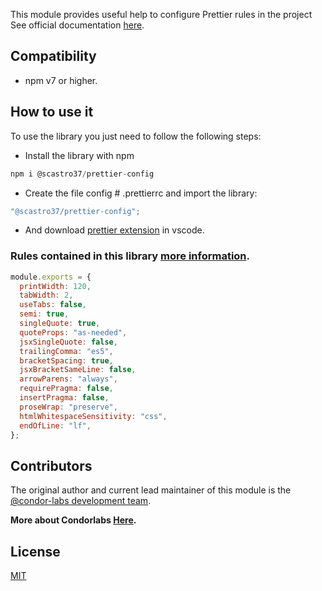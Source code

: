 This module provides useful help to configure Prettier rules in the project
See official documentation [here](https://prettier.io).

## Compatibility

- npm v7 or higher.

## How to use it
To use the library you just need to follow the following steps:

- Install the library with npm
```js
npm i @scastro37/prettier-config
```
- Create the file config # .prettierrc and import the library:
```js
"@scastro37/prettier-config";
```
- And download [prettier extension](https://marketplace.visualstudio.com/items?itemName=esbenp.prettier-vscode) in vscode.

### Rules contained in this library [more information](https://prettier.io/docs/en/options.html).
```js
module.exports = {
  printWidth: 120,
  tabWidth: 2,
  useTabs: false,
  semi: true,
  singleQuote: true,
  quoteProps: "as-needed",
  jsxSingleQuote: false,
  trailingComma: "es5",
  bracketSpacing: true,
  jsxBracketSameLine: false,
  arrowParens: "always",
  requirePragma: false,
  insertPragma: false,
  proseWrap: "preserve",
  htmlWhitespaceSensitivity: "css",
  endOfLine: "lf",
};
```

## Contributors

The original author and current lead maintainer of this module is the [@condor-labs development team](https://condorlabs.io/team).

**More about Condorlabs [Here](https://condorlabs.io/about).**

## License

[MIT](LICENSE)
